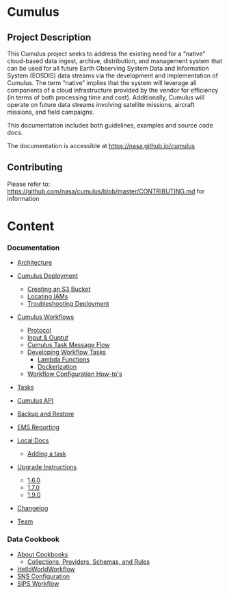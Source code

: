# Cumulus

## Project Description

This Cumulus project seeks to address the existing need for a “native” cloud-based data ingest, archive, distribution, and management system that can be used for all future Earth Observing System Data and Information System (EOSDIS) data streams via the development and implementation of Cumulus. The term “native” implies that the system will leverage all components of a cloud infrastructure provided by the vendor for efficiency (in terms of both processing time and cost). Additionally, Cumulus will operate on future data streams involving satellite missions, aircraft missions, and field campaigns. 

This documentation includes both guidelines, examples and source code docs.

The documentation is accessible at https://nasa.github.io/cumulus

## Contributing

Please refer to: https://github.com/nasa/cumulus/blob/master/CONTRIBUTING.md for information

# Content

### Documentation

* [Architecture](architecture.md)
* [Cumulus Deployment](deployment/README.md)
  * [Creating an S3 Bucket](deployment/create_bucket.md)
  * [Locating IAMs](deployment/iam_roles.md)
  * [Troubleshooting Deployment](deployment/troubleshoot_deployment.md)
* [Cumulus Workflows](workflows/README.md)
  * [Protocol](workflows/protocol.md)
  * [Input & Ouptut](workflows/input_output.md)
  * [Cumulus Task Message Flow](workflows/cumulus-task-message-flow.md)
  * [Developing Workflow Tasks](workflows/developing-workflow-tasks.md)
    * [Lambda Functions](workflows/lambda.md)
    * [Dockerization](workflows/docker.md)
  * [Workflow Configuration How-to's](workflows/workflow-configuration-how-to.md)
* [Tasks](tasks.md)
* [Cumulus API](https://nasa.github.io/cumulus-api)
* [Backup and Restore](backup_and_restore.md)
* [EMS Reporting](ems_reporting.md)

* [Local Docs](doc_installation.md)
  * [Adding a task](adding-a-task.md)
* [Upgrade Instructions](upgrade/README.md)
  * [1.6.0](upgrade/1.6.0.md)
  * [1.7.0](upgrade/1.7.0.md)
  * [1.9.0](upgrade/1.9.0.md)
* [Changelog](https://github.com/nasa/cumulus/blob/master/CHANGELOG.md)
* [Team](team.md)


### Data Cookbook

* [About Cookbooks](data-cookbooks/about-cookbooks.md)
  * [Collections, Providers, Schemas, and Rules](data-cookbooks/setup.md)
* [HelloWorldWorkflow](data-cookbooks/hello-world.md)
* [SNS Configuration](data-cookbooks/sns.md)
* [SIPS Workflow](data-cookbooks/sips-workflow.md)